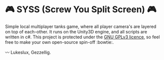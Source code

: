 # :video_game: SYSS (Screw You Split Screen) :video_game:
Simple local multiplayer tanks game, where all player camera's are layered on top of each-other. 
It runs on the Unity3D engine, and all scripts are written in c#.
This project is protected under the [GNU GPLv3 licence](http://choosealicense.com/licenses/gpl-3.0/), so feel free to make your own open-source spin-off  :bowtie:.

:wavy_dash: Lukeslux, Gezzellig.
